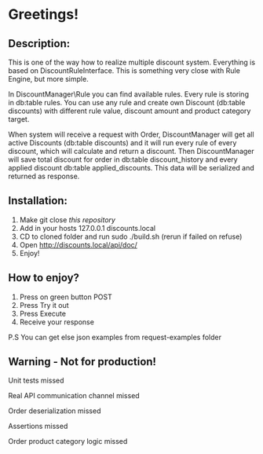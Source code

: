# Greetings!

## Description:
This is one of the way how to realize multiple discount system.
Everything is based on DiscountRuleInterface. This is something very
close with Rule Engine, but more simple. 

In DiscountManager\Rule you can find available rules. Every rule
is storing in db:table rules. You can use any rule and
create own Discount (db:table discounts) with different rule value,
discount amount and product category target. 

When system will receive a request with Order, DiscountManager
will get all active Discounts (db:table discounts) and it will run
every rule of every discount, which will calculate and return a discount.
Then DiscountManager will save total discount for order in db:table discount_history
and every applied discount db:table applied_discounts. This data will be
serialized and returned as response.

## Installation:
1. Make git close *this repository*
2. Add in your hosts 127.0.0.1      discounts.local
3. CD to cloned folder and run sudo ./build.sh (rerun if failed on refuse)
4. Open http://discounts.local/api/doc/
5. Enjoy!

## How to enjoy?
1. Press on green button POST
2. Press Try it out
3. Press Execute
4. Receive your response

P.S You can get else json examples from request-examples folder

## Warning - Not for production!
Unit tests missed

Real API communication channel missed

Order deserialization missed

Assertions missed

Order product category logic missed